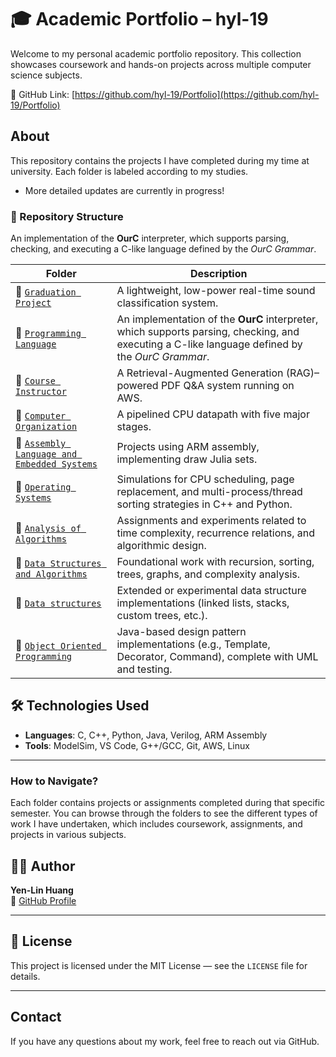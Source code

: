# 🎓 Academic Portfolio – hyl-19

Welcome to my personal academic portfolio repository. This collection showcases coursework and hands-on projects across multiple computer science subjects.

🔗 GitHub Link: [https://github.com/hyl-19/Portfolio](https://github.com/hyl-19/Portfolio)


## About

This repository contains the projects I have completed during my time at university. Each folder is labeled according to my studies.

- More detailed updates are currently in progress!

### 📁 Repository Structure


An implementation of the **OurC** interpreter, which supports parsing, checking, and executing a C-like language defined by the *OurC Grammar*.



| Folder | Description |
|--------|-------------|
| 🌟 [`Graduation Project`](./Graduation%20Project) | A lightweight, low-power real-time sound classification system. |
| 🌟 [`Programming Language`](./Programming%20Language) | An implementation of the **OurC** interpreter, which supports parsing, checking, and executing a C-like language defined by the *OurC Grammar*. |
| 🌟 [`Course Instructor`](./Course%20Instructor) | A Retrieval-Augmented Generation (RAG)–powered PDF Q&A system running on AWS. |
| 🌟 [`Computer Organization`](./Computer%20Organization) | A pipelined CPU datapath with five major stages. |
| 🌟 [`Assembly Language and Embedded Systems`](./Assembly%20Language%20and%20Embedded%20Systems) | Projects using ARM assembly, implementing draw Julia sets. |
| 🌟 [`Operating Systems`](./Operating%20Systems) | Simulations for CPU scheduling, page replacement, and multi-process/thread sorting strategies in C++ and Python. |
| 🌟 [`Analysis of Algorithms`](./Analysis%20of%20Algorithms) | Assignments and experiments related to time complexity, recurrence relations, and algorithmic design. |
| 🌟 [`Data Structures and Algorithms`](./Data%20Structures%20and%20Algorithms) | Foundational work with recursion, sorting, trees, graphs, and complexity analysis. |
| 🌟 [`Data structures`](./Data%20structures) | Extended or experimental data structure implementations (linked lists, stacks, custom trees, etc.). |
| 🌟 [`Object Oriented Programming`](./Object%20Oriented%20Programming) | Java-based design pattern implementations (e.g., Template, Decorator, Command), complete with UML and testing. |


## 🛠️ Technologies Used

- **Languages**: C, C++, Python, Java, Verilog, ARM Assembly
- **Tools**: ModelSim, VS Code, G++/GCC, Git, AWS, Linux

---
  

### How to Navigate?

Each folder contains projects or assignments completed during that specific semester. You can browse through the folders to see the different types of work I have undertaken, which includes coursework, assignments, and projects in various subjects.

## 🧑‍💻 Author

**Yen-Lin Huang**   
📧 [GitHub Profile](https://github.com/hyl-19)

---

## 📜 License

This project is licensed under the MIT License — see the `LICENSE` file for details.

---

## Contact

If you have any questions about my work, feel free to reach out via GitHub.


